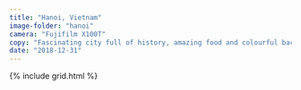 ```yaml
---
title: "Hanoi, Vietnam"
image-folder: "hanoi"
camera: "Fujifilm X100T"
copy: "Fascinating city full of history, amazing food and colourful backstreets."
date: "2018-12-31"
---
```


{% include grid.html %}